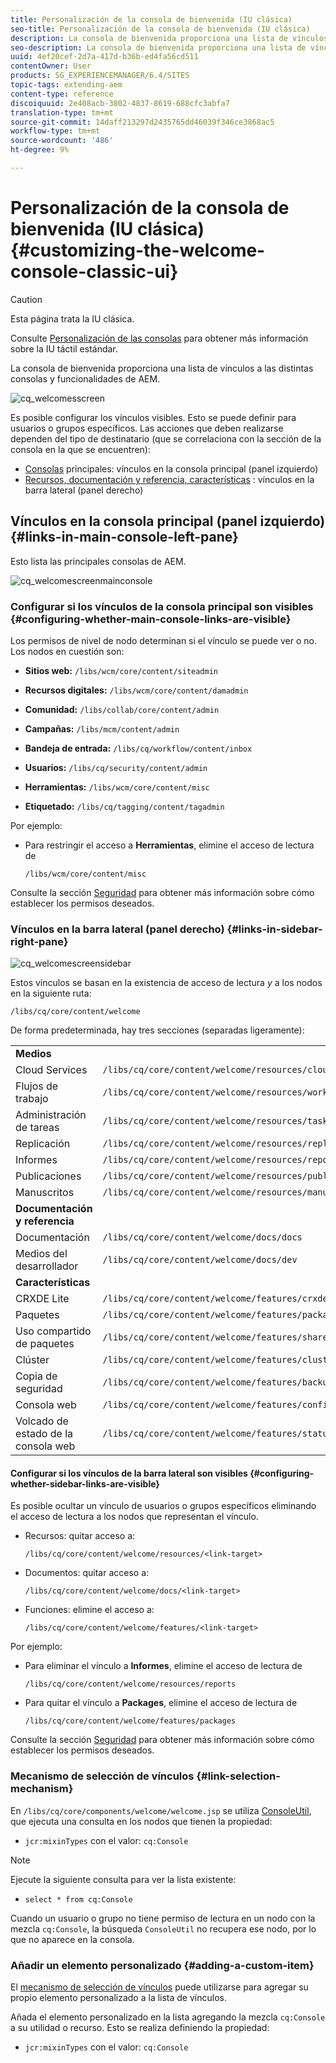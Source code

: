 ```yaml
---
title: Personalización de la consola de bienvenida (IU clásica)
seo-title: Personalización de la consola de bienvenida (IU clásica)
description: La consola de bienvenida proporciona una lista de vínculos a las distintas consolas y funcionalidades de AEM
seo-description: La consola de bienvenida proporciona una lista de vínculos a las distintas consolas y funcionalidades de AEM
uuid: 4ef20cef-2d7a-417d-b36b-ed4fa56cd511
contentOwner: User
products: SG_EXPERIENCEMANAGER/6.4/SITES
topic-tags: extending-aem
content-type: reference
discoiquuid: 2e408acb-3802-4837-8619-688cfc3abfa7
translation-type: tm+mt
source-git-commit: 14daff213297d2435765dd46039f346ce3868ac5
workflow-type: tm+mt
source-wordcount: '486'
ht-degree: 9%

---
```



# Personalización de la consola de bienvenida (IU clásica){#customizing-the-welcome-console-classic-ui}

>[!CAUTION]
>
>Esta página trata la IU clásica.
>
>Consulte [Personalización de las consolas](/help/sites-developing/customizing-consoles-touch.md) para obtener más información sobre la IU táctil estándar.

La consola de bienvenida proporciona una lista de vínculos a las distintas consolas y funcionalidades de AEM.

![cq_welcomesscreen](assets/cq_welcomescreen.png)

Es posible configurar los vínculos visibles. Esto se puede definir para usuarios o grupos específicos. Las acciones que deben realizarse dependen del tipo de destinatario (que se correlaciona con la sección de la consola en la que se encuentren):

* [Consolas](#links-in-main-console-left-pane)  principales: vínculos en la consola principal (panel izquierdo)
* [Recursos, documentación y referencia, características](#links-in-sidebar-right-pane) : vínculos en la barra lateral (panel derecho)

## Vínculos en la consola principal (panel izquierdo) {#links-in-main-console-left-pane}

Esto lista las principales consolas de AEM.

![cq_welcomescreenmainconsole](assets/cq_welcomescreenmainconsole.png)

### Configurar si los vínculos de la consola principal son visibles {#configuring-whether-main-console-links-are-visible}

Los permisos de nivel de nodo determinan si el vínculo se puede ver o no. Los nodos en cuestión son:

* **Sitios web:** `/libs/wcm/core/content/siteadmin`

* **Recursos digitales:** `/libs/wcm/core/content/damadmin`

* **Comunidad:** `/libs/collab/core/content/admin`

* **Campañas:** `/libs/mcm/content/admin`

* **Bandeja de entrada:** `/libs/cq/workflow/content/inbox`

* **Usuarios:** `/libs/cq/security/content/admin`

* **Herramientas:** `/libs/wcm/core/content/misc`

* **Etiquetado:** `/libs/cq/tagging/content/tagadmin`

Por ejemplo:

* Para restringir el acceso a **Herramientas**, elimine el acceso de lectura de

   `/libs/wcm/core/content/misc`

Consulte la sección [Seguridad](/help/sites-administering/security.md) para obtener más información sobre cómo establecer los permisos deseados.

### Vínculos en la barra lateral (panel derecho) {#links-in-sidebar-right-pane}

![cq_welcomescreensidebar](assets/cq_welcomescreensidebar.png)

Estos vínculos se basan en la existencia de acceso de lectura *y* a los nodos en la siguiente ruta:

`/libs/cq/core/content/welcome`

De forma predeterminada, hay tres secciones (separadas ligeramente):

<table> 
 <tbody> 
  <tr> 
   <td><strong>Medios</strong></td> 
   <td> </td> 
  </tr> 
  <tr> 
   <td> Cloud Services</td> 
   <td><code>/libs/cq/core/content/welcome/resources/cloudservices</code></td> 
  </tr> 
  <tr> 
   <td> Flujos de trabajo</td> 
   <td><code>/libs/cq/core/content/welcome/resources/workflows</code></td> 
  </tr> 
  <tr> 
   <td> Administración de tareas</td> 
   <td><code>/libs/cq/core/content/welcome/resources/taskmanager</code></td> 
  </tr> 
  <tr> 
   <td> Replicación</td> 
   <td><code>/libs/cq/core/content/welcome/resources/replication</code></td> 
  </tr> 
  <tr> 
   <td> Informes</td> 
   <td><code>/libs/cq/core/content/welcome/resources/reports</code></td> 
  </tr> 
  <tr> 
   <td> Publicaciones</td> 
   <td><code>/libs/cq/core/content/welcome/resources/publishingadmin</code></td> 
  </tr> 
  <tr> 
   <td> Manuscritos</td> 
   <td><code>/libs/cq/core/content/welcome/resources/manuscriptsadmin</code></td> 
  </tr> 
  <tr> 
   <td><strong>Documentación y referencia</strong></td> 
   <td> </td> 
  </tr> 
  <tr> 
   <td> Documentación</td> 
   <td><code>/libs/cq/core/content/welcome/docs/docs</code></td> 
  </tr> 
  <tr> 
   <td> Medios del desarrollador</td> 
   <td><code>/libs/cq/core/content/welcome/docs/dev</code></td> 
  </tr> 
  <tr> 
   <td><strong>Características</strong></td> 
   <td> </td> 
  </tr> 
  <tr> 
   <td> CRXDE Lite</td> 
   <td><code>/libs/cq/core/content/welcome/features/crxde</code></td> 
  </tr> 
  <tr> 
   <td> Paquetes</td> 
   <td><code>/libs/cq/core/content/welcome/features/packages</code></td> 
  </tr> 
  <tr> 
   <td> Uso compartido de paquetes</td> 
   <td><code>/libs/cq/core/content/welcome/features/share</code></td> 
  </tr> 
  <tr> 
   <td> Clúster</td> 
   <td><code>/libs/cq/core/content/welcome/features/cluster</code></td> 
  </tr> 
  <tr> 
   <td> Copia de seguridad</td> 
   <td><code>/libs/cq/core/content/welcome/features/backup</code></td> 
  </tr> 
  <tr> 
   <td> Consola web<br /> </td> 
   <td><code>/libs/cq/core/content/welcome/features/config</code></td> 
  </tr> 
  <tr> 
   <td> Volcado de estado de la consola web<br /> </td> 
   <td><code>/libs/cq/core/content/welcome/features/statusdump</code></td> 
  </tr> 
 </tbody> 
</table>

#### Configurar si los vínculos de la barra lateral son visibles {#configuring-whether-sidebar-links-are-visible}

Es posible ocultar un vínculo de usuarios o grupos específicos eliminando el acceso de lectura a los nodos que representan el vínculo.

* Recursos: quitar acceso a:

   `/libs/cq/core/content/welcome/resources/<link-target>`

* Documentos: quitar acceso a:

   `/libs/cq/core/content/welcome/docs/<link-target>`

* Funciones: elimine el acceso a:

   `/libs/cq/core/content/welcome/features/<link-target>`

Por ejemplo:

* Para eliminar el vínculo a **Informes**, elimine el acceso de lectura de

   `/libs/cq/core/content/welcome/resources/reports`

* Para quitar el vínculo a **Packages**, elimine el acceso de lectura de

   `/libs/cq/core/content/welcome/features/packages`

Consulte la sección [Seguridad](/help/sites-administering/security.md) para obtener más información sobre cómo establecer los permisos deseados.

### Mecanismo de selección de vínculos {#link-selection-mechanism}

En `/libs/cq/core/components/welcome/welcome.jsp` se utiliza [ConsoleUtil](https://helpx.adobe.com/experience-manager/6-4/sites/developing/using/reference-materials/javadoc/com/day/cq/commons/ConsoleUtil.html), que ejecuta una consulta en los nodos que tienen la propiedad:

* `jcr:mixinTypes` con el valor:  `cq:Console`

>[!NOTE]
>
>Ejecute la siguiente consulta para ver la lista existente:
>
>* `select * from cq:Console`

>



Cuando un usuario o grupo no tiene permiso de lectura en un nodo con la mezcla `cq:Console`, la búsqueda `ConsoleUtil` no recupera ese nodo, por lo que no aparece en la consola.

### Añadir un elemento personalizado {#adding-a-custom-item}

El [mecanismo de selección de vínculos](#link-selection-mechanism) puede utilizarse para agregar su propio elemento personalizado a la lista de vínculos.

Añada el elemento personalizado en la lista agregando la mezcla `cq:Console` a su utilidad o recurso. Esto se realiza definiendo la propiedad:

* `jcr:mixinTypes` con el valor:  `cq:Console`

